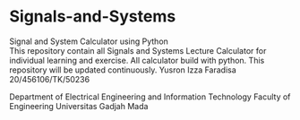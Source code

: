 # Signals-and-Systems
Signal and System Calculator using Python <br>
This repository contain all Signals and Systems Lecture Calculator for individual learning and exercise. All calculator build with python. This repository will be updated continuously.
Yusron Izza Faradisa
20/456106/TK/50236

Department of Electrical Engineering and Information Technology
Faculty of Engineering
Universitas Gadjah Mada
